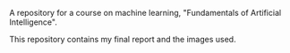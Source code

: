 A repository for a course on machine learning, "Fundamentals of Artificial Intelligence".

This repository contains my final report and the images used.  

